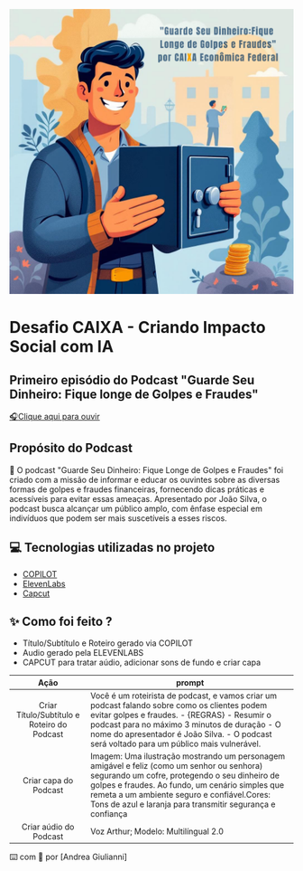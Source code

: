 
<p align="center">
  <img src="./capa.png" alt="Capa">

</p>

# Desafio CAIXA - Criando Impacto Social com IA

## Primeiro episódio do Podcast "Guarde Seu Dinheiro: Fique longe de Golpes e Fraudes"

<a href="output/Podcast (1).mp4"> :headphones:Clique aqui para ouvir</a>

## Propósito do Podcast

:dart:		O podcast "Guarde Seu Dinheiro: Fique Longe de Golpes e Fraudes" foi criado com a missão de informar e educar os ouvintes sobre as diversas formas de golpes e fraudes financeiras, fornecendo dicas práticas e acessíveis para evitar essas ameaças. Apresentado por João Silva, o podcast busca alcançar um público amplo, com ênfase especial em indivíduos que podem ser mais suscetíveis a esses riscos.

## 💻 Tecnologias utilizadas no projeto
- [COPILOT](https://copilot.microsoft.com/)
- [ElevenLabs](https://beta.elevenlabs.io/)
- [Capcut](https://www.capcut.com/pt-br/)

## ✨ Como foi feito ?

- Título/Subtítulo e Roteiro gerado via COPILOT
- Audio gerado pela ELEVENLABS
- CAPCUT para tratar aúdio, adicionar sons de fundo e criar capa

|   Ação   | prompt                                                                                                                                                                                                                                                                         |
| :------: | ------------------------------------------------------------------------------------------------------------------------------------------------------------------------------------------------------------------------------------------------------------------------------ |
|  Criar Título/Subtítulo e Roteiro do Podcast      | Você é um roteirista de podcast, e vamos criar um podcast falando sobre como os clientes podem evitar golpes e fraudes. - {REGRAS} - Resumir o podcast para no máximo 3 minutos de duração - O nome do apresentador é João Silva. - O podcast será voltado para um público mais vulnerável.
|  Criar capa do Podcast  | Imagem: Uma ilustração mostrando um personagem amigável e feliz (como um senhor ou senhora) segurando um cofre, protegendo o seu dinheiro de golpes e fraudes. Ao fundo, um cenário simples que remeta a um ambiente seguro e confiável.Cores: Tons de azul e laranja para transmitir segurança e confiança|
| Criar aúdio do Podcast | Voz Arthur; Modelo: Multilíngual 2.0 |

⌨️ com 💜 por [Andrea Giulianni]

